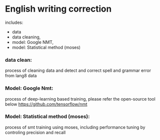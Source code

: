 # English writing correction
includes:
- data 
- data cleaning, 
- model: Google NMT, 
- model: Statistical method (moses)

### data clean:
process of cleaning data and detect and correct spell and grammar error from lang8 data

### Model: Google Nmt:
process of deep-learning based training,
please refer the open-source tool below
https://github.com/tensorflow/nmt

### Model: Statistical method (moses):
process of smt training using moses,
including performance tuning by controling precision and recall
